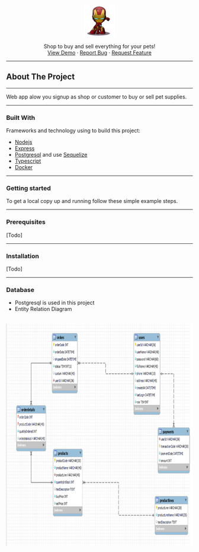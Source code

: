 <div align="center">
<a align="center" href="https://github.com/Kientrung1202/HealthyFood.git">
   <img src="about/logo.jpg" width=86 height=86 />
</a>
<p align="center">
    Shop to buy and sell everything for your pets! 
    <br />
    <a href="">View Demo</a>
    ·
    <a href="https://github.com/Kientrung1202/HealthyFood/issues">Report Bug</a>
    ·
    <a href="https://github.com/Kientrung1202/HealthyFood/issues">Request Feature</a>
  </p>
</div>

***
## About The Project
***
 Web app alow you signup as shop or customer to buy or sell pet supplies.
 ***
### Built With

Frameworks and technology using to build this project:
* [Nodejs](https://nodejs.dev/)
* [Express](https://expressjs.com/)
* [Postgresql](https://www.postgresql.com/) and use [Sequelize](https://sequelize.org/)
* [Typescript](https://www.typescriptlang.org/)
* [Docker](https://www.docker.com/)
***
### Getting started
To get a local copy up and running follow these simple example steps.
***
### Prerequisites
[Todo]
***
### Installation
[Todo]
***
### Database
- Postgresql is used in this project
- Entity Relation Diagram
<br />
<div style="margin: 0 auto;">
<img style="margin: 0 auto;width: 800px;height: 600px;" src="about/erd.png" />
</div>



